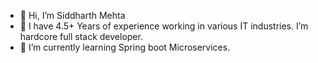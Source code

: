 - 👋 Hi, I’m Siddharth Mehta
- 👀 I have 4.5+ Years of experience working in various IT industries. I’m hardcore full stack developer.
- 🌱 I’m currently learning Spring boot Microservices.

<!---
sidmehta2305/sidmehta2305 is a ✨ special ✨ repository because its `README.md` (this file) appears on your GitHub profile.
You can click the Preview link to take a look at your changes.
--->
